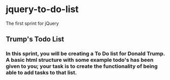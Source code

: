 # jquery-to-do-list
The first sprint for jQuery


## Trump's Todo List

### In this sprint, you will be creating a To Do list for Donald Trump. A basic html structure with some example todo's has been given to you; your task is to create the functionality of being able to add tasks to that list.

